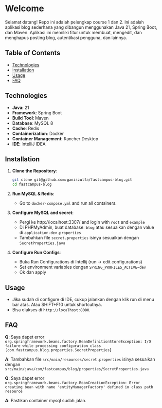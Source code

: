 # Welcome

Selamat datang!
Repo ini adalah pelengkap course 1 dan 2.
Ini adalah aplikasi blog sederhana yang dibangun menggunakan Java 21, Spring Boot, dan Maven.
Aplikasi ini memiliki fitur untuk membuat, mengedit, dan menghapus posting blog, autentikasi pengguna, dan lainnya.

## Table of Contents

- [Technologies](#technologies)
- [Installation](#installation)
- [Usage](#usage)
- [FAQ](#faq)

## Technologies

- **Java**: 21
- **Framework**: Spring Boot
- **Build Tool**: Maven
- **Database**: MySQL 8
- **Cache**: Redis
- **Containerization**: Docker
- **Container Management**: Rancher Desktop
- **IDE**: IntelliJ IDEA

## Installation

1. **Clone the Repository**:

   ```bash
   git clone git@github.com:ganiszulfa/fastcampus-blog.git
   cd fastcampus-blog
   ```

2. **Run MySQL & Redis**:

   - Go to `docker-compose.yml` and run all containers.

3. **Configure MySQL and secret**:

   - Pergi ke http://localhost:3307/ and login with `root` and `example`
   - Di PHPMyAdmin, buat database: `blog` atau sesuaikan dengan value di `application-dev.properties`
   - Tambahkan file `secret.properties` isinya sesuaikan dengan `SecretProperties.java`

3. **Configure Run Configs**:
   - Buka Run Configurations di Intellij (run -> edit configurations)
   - Set environment variables dengan `SPRING_PROFILES_ACTIVE=dev`
   - Ok dan apply

## Usage

- Jika sudah di configure di IDE, cukup jalankan dengan klik run di menu bar atas. Atau SHIFT+F10 untuk shortcutnya.
- Bisa diakses di `http://localhost:8080`.

## FAQ

**Q**: Saya dapet error `org.springframework.beans.factory.BeanDefinitionStoreException: I/O failure while processing configuration class [com.fastcampus.blog.properties.SecretProperties]`

**A**: Tambahkan file `src/main/resources/secret.properties` isinya sesuaikan dengan `src/main/java/com/fastcampus/blog/properties/SecretProperties.java`

**Q**: Saya dapet error `org.springframework.beans.factory.BeanCreationException: Error creating bean with name 'entityManagerFactory' defined in class path resource`

**A**: Pastikan container mysql sudah jalan.

